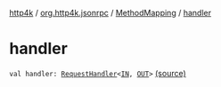 [http4k](../../index.md) / [org.http4k.jsonrpc](../index.md) / [MethodMapping](index.md) / [handler](./handler.md)

# handler

`val handler: `[`RequestHandler`](../-request-handler.md)`<`[`IN`](index.md#IN)`, `[`OUT`](index.md#OUT)`>` [(source)](https://github.com/http4k/http4k/blob/master/http4k-jsonrpc/src/main/kotlin/org/http4k/jsonrpc/JsonRpcService.kt#L104)